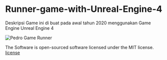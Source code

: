 # Runner-game-with-Unreal-Engine-4
Deskripsi
Game ini di buat pada awal tahun 2020 menggunakan Game Engine Unreal Engine 4


![Pedro Game Runner](https://user-images.githubusercontent.com/59316805/132381396-7b7c3796-bfee-42bd-ba0a-7d15dfb730e6.png)



The Software is open-sourced software licensed under the MIT license. [license](https://github.com/git/git-scm.com/blob/main/MIT-LICENSE.txt)

 
